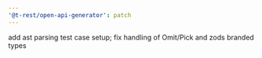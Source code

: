 ```yaml
---
'@t-rest/open-api-generator': patch
---
```


add ast parsing test case setup; fix handling of Omit/Pick and zods branded types
